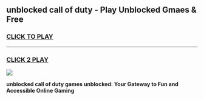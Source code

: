 
## unblocked call of duty - Play Unblocked Gmaes & Free
<h3>
<a href="https://news.freeplayer.one?title=unblocked_call_of_duty&ref=23F">CLICK TO PLAY</a></h3>
<hr>

<h3>
<a href="https://news.freeplayer.one?title=unblocked_call_of_duty&ref=23F">CLICK 2 PLAY</a>
  
</h3>

<a href="https://news.freeplayer.one?title=unblocked_call_of_duty&ref=23F/"><img src="https://clearcache.store/games.png"></a>


**unblocked call of duty games unblocked: Your Gateway to Fun and Accessible Online Gaming**
